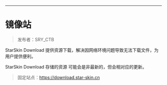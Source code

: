 ------

# 镜像站

> 发布者：SRY_CTB

StarSkin Download 提供资源下载，解决因网络环境问题导致无法下载文件，为用户提供便利。

StarSkin Download 存储的资源 可能会是非最新的，但会相对应的更新。

>固定站点：https://download.star-skin.cn
